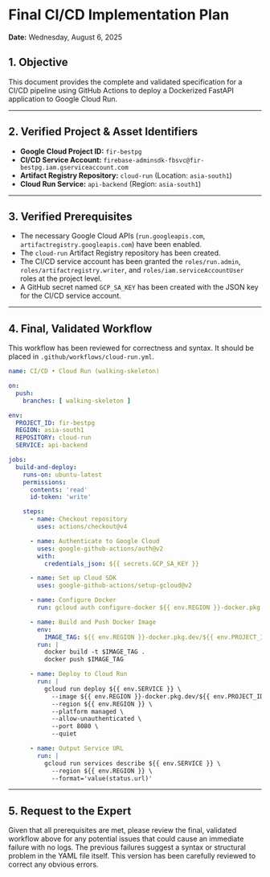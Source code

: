 # Final CI/CD Implementation Plan

**Date:** Wednesday, August 6, 2025

## 1. Objective

This document provides the complete and validated specification for a CI/CD pipeline using GitHub Actions to deploy a Dockerized FastAPI application to Google Cloud Run.

---

## 2. Verified Project & Asset Identifiers

*   **Google Cloud Project ID:** `fir-bestpg`
*   **CI/CD Service Account:** `firebase-adminsdk-fbsvc@fir-bestpg.iam.gserviceaccount.com`
*   **Artifact Registry Repository:** `cloud-run` (Location: `asia-south1`)
*   **Cloud Run Service:** `api-backend` (Region: `asia-south1`)

---

## 3. Verified Prerequisites

*   The necessary Google Cloud APIs (`run.googleapis.com`, `artifactregistry.googleapis.com`) have been enabled.
*   The `cloud-run` Artifact Registry repository has been created.
*   The CI/CD service account has been granted the `roles/run.admin`, `roles/artifactregistry.writer`, and `roles/iam.serviceAccountUser` roles at the project level.
*   A GitHub secret named `GCP_SA_KEY` has been created with the JSON key for the CI/CD service account.

---

## 4. Final, Validated Workflow

This workflow has been reviewed for correctness and syntax. It should be placed in `.github/workflows/cloud-run.yml`.

```yaml
name: CI/CD • Cloud Run (walking-skeleton)

on:
  push:
    branches: [ walking-skeleton ]

env:
  PROJECT_ID: fir-bestpg
  REGION: asia-south1
  REPOSITORY: cloud-run
  SERVICE: api-backend

jobs:
  build-and-deploy:
    runs-on: ubuntu-latest
    permissions:
      contents: 'read'
      id-token: 'write'

    steps:
      - name: Checkout repository
        uses: actions/checkout@v4

      - name: Authenticate to Google Cloud
        uses: google-github-actions/auth@v2
        with:
          credentials_json: ${{ secrets.GCP_SA_KEY }}

      - name: Set up Cloud SDK
        uses: google-github-actions/setup-gcloud@v2

      - name: Configure Docker
        run: gcloud auth configure-docker ${{ env.REGION }}-docker.pkg.dev --quiet

      - name: Build and Push Docker Image
        env:
          IMAGE_TAG: ${{ env.REGION }}-docker.pkg.dev/${{ env.PROJECT_ID }}/${{ env.REPOSITORY }}/${{ env.SERVICE }}:${{ github.sha }}
        run: |
          docker build -t $IMAGE_TAG .
          docker push $IMAGE_TAG

      - name: Deploy to Cloud Run
        run: |
          gcloud run deploy ${{ env.SERVICE }} \
            --image ${{ env.REGION }}-docker.pkg.dev/${{ env.PROJECT_ID }}/${{ env.REPOSITORY }}/${{ env.SERVICE }}:${{ github.sha }} \
            --region ${{ env.REGION }} \
            --platform managed \
            --allow-unauthenticated \
            --port 8080 \
            --quiet

      - name: Output Service URL
        run: |
          gcloud run services describe ${{ env.SERVICE }} \
            --region ${{ env.REGION }} \
            --format='value(status.url)'
```

---

## 5. Request to the Expert

Given that all prerequisites are met, please review the final, validated workflow above for any potential issues that could cause an immediate failure with no logs. The previous failures suggest a syntax or structural problem in the YAML file itself. This version has been carefully reviewed to correct any obvious errors.

```